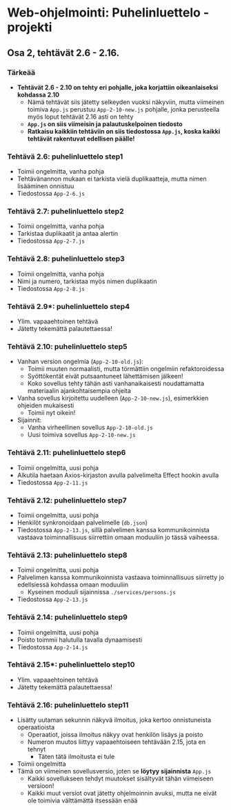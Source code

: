 # Web-ohjelmointi: Puhelinluettelo -projekti
## Osa 2, tehtävät 2.6 - 2.16.

### **Tärkeää**
- **Tehtävät 2.6 - 2.10 on tehty eri pohjalle, joka korjattiin oikeanlaiseksi kohdassa 2.10**
    - Nämä tehtävät siis jätetty selkeyden vuoksi näkyviin, mutta viimeinen toimiva `App.js` perustuu `App-2-10-new.js` pohjalle, jonka perusteella myös loput tehtävät 2.16 asti on tehty
    - **`App.js` on siis viimeisin ja palautuskelpoinen tiedosto**
    - **Ratkaisu kaikkiin tehtäviin on siis tiedostossa `App.js`, koska kaikki tehtävät rakentuvat edellisen päälle!**

### Tehtävä 2.6: puhelinluettelo step1
- Toimii ongelmitta, vanha pohja
- Tehtävänannon mukaan ei tarkista vielä duplikaatteja, mutta nimen lisääminen onnistuu
- Tiedostossa `App-2-6.js`

### Tehtävä 2.7: puhelinluettelo step2
- Toimii ongelmitta, vanha pohja
- Tarkistaa duplikaatit ja antaa alertin
- Tiedostossa `App-2-7.js`

### Tehtävä 2.8: puhelinluettelo step3
- Toimii ongelmitta, vanha pohja
- Nimi ja numero, tarkistaa myös nimen duplikaatin
- Tiedostossa `App-2-8.js`

### Tehtävä 2.9*: puhelinluettelo step4
- Ylim. vapaaehtoinen tehtävä
- Jätetty tekemättä palautettaessa!

### Tehtävä 2.10: puhelinluettelo step5
- Vanhan version ongelmia (`App-2-10-old.js`):
    - Toimii muuten normaalisti, mutta törmättiin ongelmiin refaktoroidessa
    - Syöttökentät eivät putsaantuneet lähettämisen jälkeen!
    - Koko sovellus tehty tähän asti vanhanaikaisesti noudattamatta materiaalin ajankohtaisempia ohjeita
- Vanha sovellus kirjoitettu uudelleen (`App-2-10-new.js`), esimerkkien ohjeiden mukaisesti
    - Toimii nyt oikein!
- Sijainnit:
    - Vanha virheellinen sovellus `App-2-10-old.js`
    - Uusi toimiva sovellus `App-2-10-new.js`

### Tehtävä 2.11: puhelinluettelo step6
- Toimii ongelmitta, uusi pohja
- Alkutila haetaan Axios-kirjaston avulla palvelimelta Effect hookin avulla
- Tiedostossa `App-2-11.js`

### Tehtävä 2.12: puhelinluettelo step7
- Toimii ongelmitta, uusi pohja
- Henkilöt synkronoidaan palvelimelle (`db.json`)
- Tiedostossa `App-2-13.js`, sillä palvelimen kanssa kommunikoinnista vastaava toiminnallisuus siirrettiin omaan moduuliin jo tässä vaiheessa.

### Tehtävä 2.13: puhelinluettelo step8
- Toimii ongelmitta, uusi pohja
- Palvelimen kanssa kommunikoinnista vastaava toiminnallisuus siirretty jo edellsiessä kohdassa omaan moduuliin
    - Kyseinen moduuli sijainnissa `./services/persons.js`
- Tiedostossa `App-2-13.js`

### Tehtävä 2.14: puhelinluettelo step9
- Toimii ongelmitta, uusi pohja
- Poisto toimmii halutulla tavalla dynaamisesti
- Tiedostossa `App-2-14.js`

### Tehtävä 2.15*: puhelinluettelo step10
- Ylim. vapaaehtoinen tehtävä
- Jätetty tekemättä palautettaessa!

### Tehtävä 2.16: puhelinluettelo step11
- Lisätty uutaman sekunnin näkyvä ilmoitus, joka kertoo onnistuneista operaatioista
    - Operaatiot, joissa ilmoitus näkyy ovat henkilön lisäys ja poisto
    - Numeron muutos liittyy vapaaehtoiseen tehtävään 2.15, jota en tehnyt
        - Täten tätä ilmoitusta ei tule
- Toimii ongelmitta
- Tämä on viimeinen sovellusversio, joten se **löytyy sijainnista** `App.js`
    - Kaikki sovellukseen tehdyt muutokset sisältyvät tähän viimeiseen versioon!
    - Kaikki muut versiot ovat jätetty ohjelmoinnin avuksi, mutta ne eivät ole toimivia välttämättä itsessään enää
